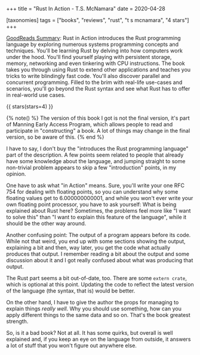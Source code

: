 +++
title = "Rust In Action - T.S. McNamara"
date = 2020-04-28

[taxonomies]
tags = ["books", "reviews", "rust", "t s mcnamara", "4 stars"]
+++

[GoodReads Summary](https://www.goodreads.com/book/show/45731908-rust-in-action):
Rust in Action introduces the Rust programming language by exploring numerous
systems programming concepts and techniques. You'll be learning Rust by delving
into how computers work under the hood. You'll find yourself playing with
persistent storage, memory, networking and even tinkering with CPU
instructions. The book takes you through using Rust to extend other
applications and teaches you tricks to write blindingly fast code. You'll also
discover parallel and concurrent programming. Filled to the brim with
real-life use-cases and scenarios, you'll go beyond the Rust syntax and see
what Rust has to offer in real-world use cases.

<!-- more -->

{{ stars(stars=4) }}

{% note() %}
The version of this book I got is not the final version, it's part of
Manning Early Access Program, which allows people to read and participate in
"constructing" a book. A lot of things may change in the final version, so be
aware of this.
{% end %}

I have to say, I don't buy the "introduces the Rust programming language" part
of the description. A few points seem related to people that already have some
knowledge about the language, and jumping straight to some non-trivial problem
appears to skip a few "introduction" points, in my opinion.

One have to ask what "in Action" means. Sure, you'll write your one RFC
754 for dealing with floating points, so you can understand why some floating
values get to 6.000000000001, and while you won't ever write your own floating
point processor, you have to ask yourself: What is being explained about Rust
here? Sometimes, the problems feel more like "I want to solve this" than "I
want to explain this feature of the language", while it should be the other
way around.

Another confusing point: The output of a program appears before its code.
While not that weird, you end up with some sections showing the output,
explaining a bit and then, way later, you get the code what actually produces
that output. I remember reading a bit about the output and some discussion
about it and I got really confused about what was producing that output.

The Rust part seems a bit out-of-date, too. There are some `extern crate`,
which is optional at this point. Updating the code to reflect the latest
version of the language (the syntax, that is) would be better.

On the other hand, I have to give the author the props for managing to explain
things _really well_. Why you should use something, how can you apply
different things to the same data and so on. That's the book greatest
strength.

So, is it a bad book? Not at all. It has some quirks, but overall is well
explained and, if you keep an eye on the language from outside, it answers a
lot of stuff that you won't figure out anywhere else.
